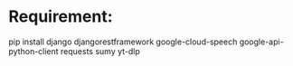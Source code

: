 # Requirement:

pip install django djangorestframework google-cloud-speech google-api-python-client requests sumy yt-dlp
